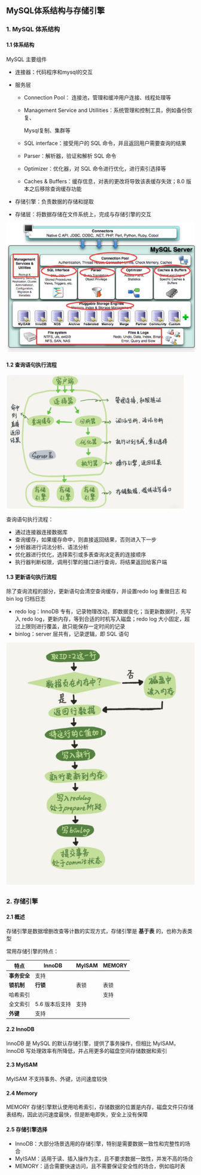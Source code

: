 ## MySQL体系结构与存储引擎

### 1. MySQL 体系结构

#### 1.1 体系结构

MySQL 主要组件

- 连接器：代码程序和mysql的交互

- 服务层

  - Connection Pool： 连接池，管理和缓冲用户连接、线程处理等

  - Management Service and Utillities：系统管理和控制工具，例如备份恢复、

    Mysql复制、集群等 

  - SQL interface：接受用户的 SQL 命令，并且返回用户需要查询的结果

  - Parser：解析器，验证和解析 SQL 命令

  - Optimizer：优化器，对 SQL 命令进行优化，进行索引选择等

  - Caches & Buffers：缓存信息，对表的更改将导致该表缓存失效；8.0 版本之后移除查询缓存功能

- 存储引擎：负责数据的存储和提取

- 存储层：将数据存储在文件系统上，完成与存储引擎的交互

<img src="img/mysql体系结构.jpg" />

#### 1.2 查询语句执行流程

<img src="img/mysql逻辑结构图.jpg" style="zoom:70%" />

查询语句执行流程：

- 通过连接器连接数据库
- 查询缓存，如果缓存命中，则直接返回结果，否则进入下一步
- 分析器进行词法分析、语法分析
- 优化器进行优化，选择索引或多表查询决定表的连接顺序
- 执行器判断权限，调用引擎的接口进行查询，将结果返回给客户端



#### 1.3 更新语句执行流程

除了查询流程的部分，更新语句会清空查询缓存，并设置redo log 重做日志 和 bin log 归档日志

- redo log：InnoDB 专有，记录物理改动，即数据变化；当更新数据时，先写入 redo log，更新内存，等到合适的时机写入磁盘；redo log 大小固定，超过上限则进行覆盖，故只能保存一定时间的记录
- binlog：server 层共有，记录逻辑，即 SQL 语句

<img src="img/更新语句执行流程.jpg" style="zoom:70
%" />



### 2. 存储引擎

#### 2.1 概述

存储引擎是数据增删改查等计数的实现方式，存储引擎是 **基于表** 的，也称为表类型

常用存储引擎的特点：

| 特点         | InnoDB         | MyISAM | MEMORY |
| ------------ | -------------- | ------ | ------ |
| **事务安全** | 支持           |        |        |
| **锁机制**   | **行锁**       | 表锁   | 表锁   |
| 哈希索引     |                |        | 支持   |
| 全文索引     | 5.6 版本后支持 | 支持   |        |
| **外键**     | 支持           |        |        |

#### 2.2 InnoDB

InnoDB 是 MySQL 的默认存储引擎，提供了事务操作，但相比 MyISAM，InnoDB 写处理效率有所降低，并占用更多的磁盘空间存储数据和索引

#### 2.3 MyISAM

MyISAM 不支持事务、外键，访问速度较快

#### 2.4 Memory

MEMORY 存储引擎默认使用哈希索引，存储数据的位置是内存，磁盘文件只存储表结构，因此访问速度最快，但是断电即失，安全上没有保障

#### 2.5 存储引擎选择

- InnoDB：大部分场景选用的存储引擎，特别是需要数据一致性和完整性的场合
- MyISAM：适用于读、插入操作为主，且不要求数据一致性，并发不高的场合
- MEMORY：适合需要快速访问，且不需要保证安全性的场合，例如临时表